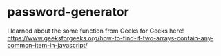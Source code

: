 # password-generator

I learned about the some function from Geeks for Geeks here! https://www.geeksforgeeks.org/how-to-find-if-two-arrays-contain-any-common-item-in-javascript/